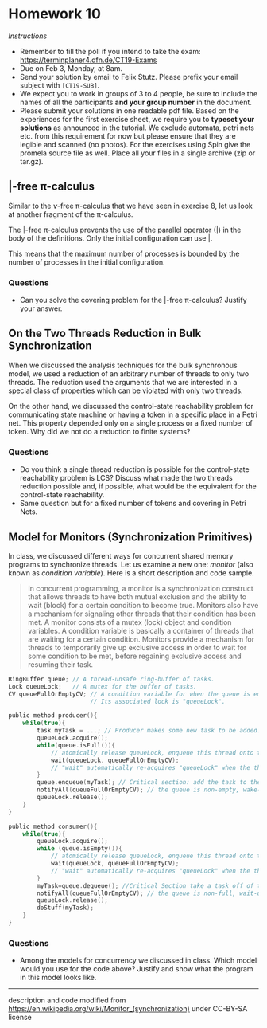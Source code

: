 # Homework 10

_Instructions_
* Remember to fill the poll if you intend to take the exam: <a href="https://terminplaner4.dfn.de/CT19-Exams">https://terminplaner4.dfn.de/CT19-Exams</a>
* Due on Feb 3, Monday, at 8am.
* Send your solution by email to Felix Stutz. Please prefix your email subject with `[CT19-SUB]`.
* We expect you to work in groups of 3 to 4 people, be sure to include the names of all the participants **and your group number** in the document.
* Please submit your solutions in one readable pdf file. Based on the experiences for the first exercise sheet, we require you to **typeset your solutions** as announced in the tutorial.
  We exclude automata, petri nets etc. from this requirement for now but please ensure that they are legible and scanned (no photos).
  For the exercises using Spin give the promela source file as well. Place all your files in a single archive (zip or tar.gz).


## |-free π-calculus

Similar to the $ν$-free π-calculus that we have seen in exercise 8, let us look at another fragment of the π-calculus.

The $|$-free π-calculus prevents the use of the parallel operator ($|$) in the body of the definitions.
Only the initial configuration can use $|$.

This means that the maximum number of processes is bounded by the number of processes in the initial configuration.

### Questions
* Can you solve the covering problem for the $|$-free π-calculus? Justify your answer. 


## On the Two Threads Reduction in Bulk Synchronization

When we discussed the analysis techniques for the bulk synchronous model, we used a reduction of an arbitrary number of threads to only two threads.
The reduction used the arguments that we are interested in a special class of properties which can be violated with only two threads.

On the other hand, we discussed the control-state reachability problem for communicating state machine or having a token in a specific place in a Petri net.
This property depended only on a single process or a fixed number of token.
Why did we not do a reduction to finite systems?

### Questions
* Do you think a single thread reduction is possible for the control-state reachability problem is LCS?
  Discuss what made the two threads reduction possible and, if possible, what would be the equivalent for the control-state reachability.
* Same question but for a fixed number of tokens and covering in Petri Nets.


## Model for Monitors (Synchronization Primitives)

In class, we discussed different ways for concurrent shared memory programs to synchronize threads.
Let us examine a new one: _monitor_ (also known as _condition variable_).
Here is a short description and code sample.

> In concurrent programming, a monitor is a synchronization construct that allows threads to have both mutual exclusion and the ability to wait (block) for a certain condition to become true.
> Monitors also have a mechanism for signaling other threads that their condition has been met.
> A monitor consists of a mutex (lock) object and condition variables.
> A condition variable is basically a container of threads that are waiting for a certain condition.
> Monitors provide a mechanism for threads to temporarily give up exclusive access in order to wait for some condition to be met, before regaining exclusive access and resuming their task.

```c
RingBuffer queue; // A thread-unsafe ring-buffer of tasks.
Lock queueLock;   // A mutex for the buffer of tasks.
CV queueFullOrEmptyCV; // A condition variable for when the queue is empty or full
                       // Its associated lock is "queueLock".

public method producer(){
    while(true){
        task myTask = ...; // Producer makes some new task to be added.
        queueLock.acquire();
        while(queue.isFull()){
            // atomically release queueLock, enqueue this thread onto the CV, and sleep this thread.
            wait(queueLock, queueFullOrEmptyCV);
            // "wait" automatically re-acquires "queueLock" when the thread awakes
        }
        queue.enqueue(myTask); // Critical section: add the task to the queue.
        notifyAll(queueFullOrEmptyCV); // the queue is non-empty, wake-up all blocked threads
        queueLock.release();
    }
}

public method consumer(){
    while(true){
        queueLock.acquire();
        while (queue.isEmpty()){
            // atomically release queueLock, enqueue this thread onto the CV, and sleep this thread.
            wait(queueLock, queueFullOrEmptyCV);
            // "wait" automatically re-acquires "queueLock" when the thread awakes
        }
        myTask=queue.dequeue(); //Critical Section take a task off of the queue.
        notifyAll(queueFullOrEmptyCV); // the queue is non-full, wait-up all blocked threads
        queueLock.release();
        doStuff(myTask);
    }
}
```

### Questions
* Among the models for concurrency we discussed in class.
  Which model would you use for the code above?
  Justify and show what the program in this model looks like.

-----

description and code modified from https://en.wikipedia.org/wiki/Monitor_(synchronization) under CC-BY-SA license
